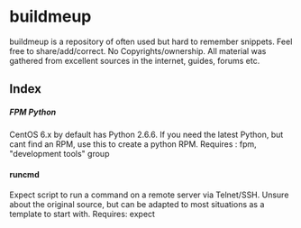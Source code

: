 # buildmeup

buildmeup is a repository of often used but hard to remember snippets. Feel free to share/add/correct. No Copyrights/ownership. All material was gathered from excellent sources in the internet, guides, forums etc. 

## Index
##### FPM Python
CentOS 6.x by default has Python 2.6.6. If you need the latest Python, but cant find an RPM, use this to create a python RPM. 
Requires : fpm, "development tools" group

#### runcmd
Expect script to run a command on a remote server via Telnet/SSH. Unsure about the original source, but can be adapted to most situations as a template to start with. 
Requires: expect
